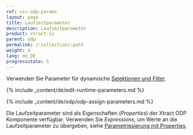 ```yaml
---
ref: xis-odp-params
layout: page
title: Laufzeitparameter
description: Laufzeitparameter
product: xtract-is
parent: odp
permalink: /:collection/:path
weight: 4
lang: de_DE
progressstate: 5
---
```


Verwenden Sie Parameter für dynamische [Selektionen und Filter](./odp-define#selektion-und-filter).

{% include _content/de/edit-runtime-parameters.md %}

{% include _content/de/odp/odp-assign-parameters.md %}


Die Laufzeitparameter sind als Eigenschaften (*Properties*) der Xtract ODP Komponente verfügbar. 
Verwenden Sie *Expressions*, um Werte an die Laufzeitparameter zu übergeben, siehe [Parametriesierung mit Properties](./odp-parametrisierung). 
